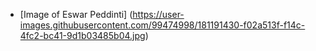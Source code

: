 - [Image of Eswar Peddinti] (https://user-images.githubusercontent.com/99474998/181191430-f02a513f-f14c-4fc2-bc41-9d1b03485b04.jpg)
